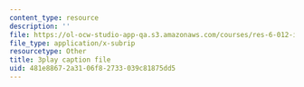 ```yaml
---
content_type: resource
description: ''
file: https://ol-ocw-studio-app-qa.s3.amazonaws.com/courses/res-6-012-introduction-to-probability-spring-2018/481e88672a3106f82733039c81875dd5_AsSQdpZdP8U.srt
file_type: application/x-subrip
resourcetype: Other
title: 3play caption file
uid: 481e8867-2a31-06f8-2733-039c81875dd5
---
```

